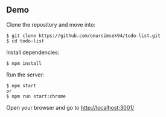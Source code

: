 ## Demo

Clone the repository and move into:

```console
$ git clone https://github.com/onursimsek94/todo-list.git
$ cd todo-list
```

Install dependencies:

```console
$ npm install
```

Run the server:

```console
$ npm start
or
$ npm run start:chrome
```

Open your browser and go to [http://localhost:3001/](http://localhost:3001/)
